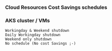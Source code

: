 ### Cloud Resources Cost Savings schedules

### AKS cluster / VMs
	Workingday & Weekend shutdown
	Daily Workingday shutdown
	Weekend only shutdown
	No schedule (No cost Savings ;-)